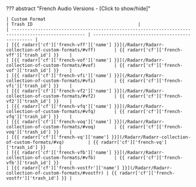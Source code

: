<!-- markdownlint-disable MD041-->
??? abstract "French Audio Versions - [Click to show/hide]"

    | Custom Format                                                                                      | Trash ID                                        |
    | -------------------------------------------------------------------------------------------------- | ----------------------------------------------- |
    | [{{ radarr['cf']['french-vff']['name'] }}](/Radarr/Radarr-collection-of-custom-formats/#vff)       | {{ radarr['cf']['french-vff']['trash_id'] }}    |
    | [{{ radarr['cf']['french-vof']['name'] }}](/Radarr/Radarr-collection-of-custom-formats/#vof)       | {{ radarr['cf']['french-vof']['trash_id'] }}    |
    | [{{ radarr['cf']['french-vfi']['name'] }}](/Radarr/Radarr-collection-of-custom-formats/#vfi)       | {{ radarr['cf']['french-vfi']['trash_id'] }}    |
    | [{{ radarr['cf']['french-vf2']['name'] }}](/Radarr/Radarr-collection-of-custom-formats/#vf2)       | {{ radarr['cf']['french-vf2']['trash_id'] }}    |
    | [{{ radarr['cf']['french-vfq']['name'] }}](/Radarr/Radarr-collection-of-custom-formats/#vfq)       | {{ radarr['cf']['french-vfq']['trash_id'] }}    |
    | [{{ radarr['cf']['french-voq']['name'] }}](/Radarr/Radarr-collection-of-custom-formats/#voq)       | {{ radarr['cf']['french-voq']['trash_id'] }}    |
    | [{{ radarr['cf']['french-vq']['name'] }}](/Radarr/Radarr-collection-of-custom-formats/#vq)         | {{ radarr['cf']['french-vq']['trash_id'] }}     |
    | [{{ radarr['cf']['french-vfb']['name'] }}](/Radarr/Radarr-collection-of-custom-formats/#vfb)       | {{ radarr['cf']['french-vfb']['trash_id'] }}    |
    | [{{ radarr['cf']['french-vostfr']['name'] }}](/Radarr/Radarr-collection-of-custom-formats/#vostfr) | {{ radarr['cf']['french-vostfr']['trash_id'] }} |
<!-- markdownlint-enable MD041-->
